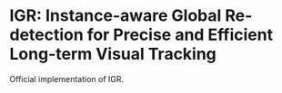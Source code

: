 # IGR: Instance-aware Global Re-detection for Precise and Efficient Long-term Visual Tracking
Official implementation of IGR.

